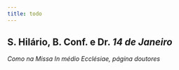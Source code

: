 ```yaml
---
title: todo
---
```

<h2 class="text-center">S. Hilário, B. Conf. e Dr. <em>14 de Janeiro</em></h2>

<em>Como na Missa In médio Ecclésiae, página doutores</em>